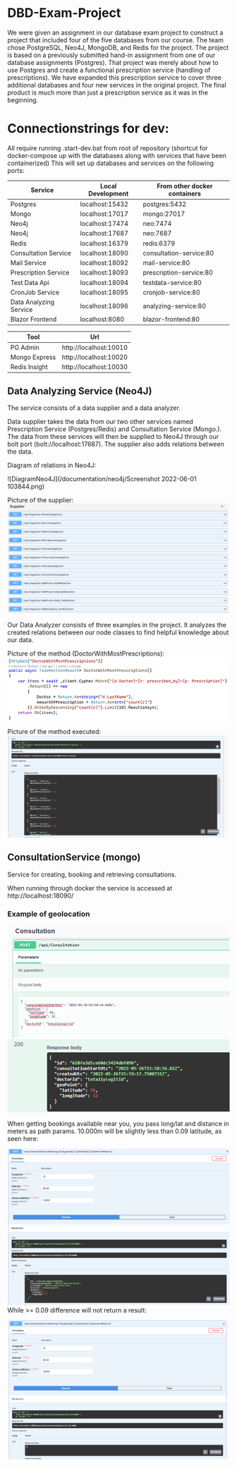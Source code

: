 # DBD-Exam-Project
We were given an assignment in our database exam project to construct a project that included four of the five databases from our course. The team chose PostgreSQL, Neo4J, MongoDB, and Redis for the project. The project is based on a previously submitted hand-in assignment from one of our database assignments (Postgres). That project was merely about how to use Postgres and create a functional prescription service (handling of prescriptions). We have expanded this prescription service to cover three additional databases and four new services in the original project. The final product is much more than just a prescription service as it was in the beginning.


# Connectionstrings for dev:
All require running .start-dev.bat from root of repository (shortcut for docker-compose up with the databases along with services that have been containerized)
This will set up databases and services on the following ports:

| Service  | Local Development | From other docker containers |
|----------|-------------------|------------------------------|
| Postgres                | localhost:15432   | postgres:5432           |
| Mongo                   | localhost:17017   | mongo:27017             |
| Neo4j                   | localhost:17474   | neo:7474              |
| Neo4j                   | localhost:17687   | neo:7687              |
| Redis                   | localhost:16379   | redis:6379              |
| Consultation Service    | localhost:18090   | consultation-service:80 |
| Mail Service            | localhost:18092   | mail-service:80         |
| Prescription Service    | localhost:18093   | prescription-service:80 |
| Test Data Api           | localhost:18094   | testdata-service:80     |
| CronJob Service         | localhost:18095   | cronjob-service:80      |
| Data Analyzing Service  | localhost:18096   | analyzing-service:80    |
| Blazor Frontend         | localhost:8080    | blazor-frontend:80 |

| Tool | Url |
| - | - |
| PG Admin | http://localhost:10010
| Mongo Express | http://localhost:10020
| Redis Insight | http://localhost:10030

## Data Analyzing Service (Neo4J)
The service consists of a data supplier and a data analyzer. 

Data supplier takes the data from our two other services named Prescription Service (Postgres/Redis) and Consultation Service (Mongo.). The data from these services will then be supplied to Neo4J through our bolt port (bolt://localhost:17687). The supplier also adds relations between the data. 

Diagram of relations in Neo4J:

![DiagramNeo4J](/documentation/neo4j/Screenshot 2022-06-01 103844.png)

Picture of the supplier:
![Supplier](/Documentation/Neo4J/PictureofSupplier.png)

Our Data Analyzer consists of three examples in the project. It analyzes the created relations between our node classes to find helpful knowledge about our data.

Picture of the method (DoctorWithMostPrescriptions):
![Method](/Documentation/Neo4J/Pictureoftheanalyzingmethod.png)

Picture of the method executed:
![MethodExecuted](Documentation/Neo4J/PictureofMethodExecution.png)


## ConsultationService (mongo)
Service for creating, booking and retrieving consultations.

When running through docker the service is accessed at http://localhost:18090/

### Example of geolocation

![Creation](/documentation/mongo/consultationcreate.png)
![Creation Response](/documentation/mongo/consultationcreate_response.png)

When getting bookings available near you, you pass long/lat and distance in meters as path params.
10.000m will be slightly less than 0.09 latitude, as seen here:

![Success](/documentation/mongo/withinrange.png)
While >= 0.09 difference will not return a result: 

![No Result](/documentation/mongo/outsiderange.png)

